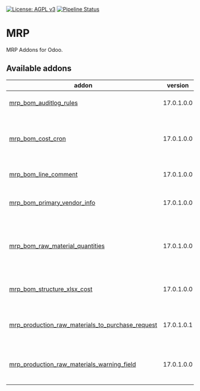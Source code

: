 [![License: AGPL v3](https://img.shields.io/badge/License-AGPL%20v3-blue.svg)](https://www.gnu.org/licenses/agpl-3.0)
[![Pipeline Status](https://gitlab.com/tawasta/odoo/mrp/badges/17.0-dev/pipeline.svg)](https://gitlab.com/tawasta/odoo/mrp/-/pipelines/)

MRP
====
MRP Addons for Odoo.

[//]: # (addons)

Available addons
----------------
addon | version | maintainers | summary
--- | --- | --- | ---
[mrp_bom_auditlog_rules](mrp_bom_auditlog_rules/) | 17.0.1.0.0 |  | Adds audit log rules for mrp.bom
[mrp_bom_cost_cron](mrp_bom_cost_cron/) | 17.0.1.0.0 |  | Scheduled action to calculate product's cost price from BoM
[mrp_bom_line_comment](mrp_bom_line_comment/) | 17.0.1.0.0 |  | Allow adding a comment for BoM line
[mrp_bom_primary_vendor_info](mrp_bom_primary_vendor_info/) | 17.0.1.0.0 |  | Helper fields for showing primary vendor's info
[mrp_bom_raw_material_quantities](mrp_bom_raw_material_quantities/) | 17.0.1.0.0 |  | Helper module for calculating total raw material requirements of a BOM
[mrp_bom_structure_xlsx_cost](mrp_bom_structure_xlsx_cost/) | 17.0.1.0.0 |  | Add cost to MRP BOM Structure XLSX
[mrp_production_raw_materials_to_purchase_request](mrp_production_raw_materials_to_purchase_request/) | 17.0.1.0.1 |  | Purchase request creation from manufacturing order
[mrp_production_raw_materials_warning_field](mrp_production_raw_materials_warning_field/) | 17.0.1.0.0 |  | Helper field indicating if materials are available and assigned

[//]: # (end addons)

